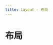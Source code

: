 ```yaml
---
title: Layout - 布局
---
```

# 布局

<ClientOnly>
  <layout-demo-1></layout-demo-1>
  <layout-demo-2></layout-demo-2>
  <layout-demo-3></layout-demo-3>
</ClientOnly>
